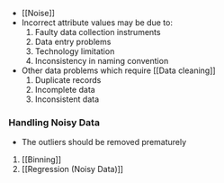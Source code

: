 - [[Noise]]
- Incorrect attribute values may be due to:
	1. Faulty data collection instruments
	2. Data entry problems
	3. Technology limitation
	4. Inconsistency in naming convention
- Other data problems which require [[Data cleaning]]
	1. Duplicate records
	2. Incomplete data
	3. Inconsistent data

### Handling Noisy Data
- The outliers should be removed prematurely
1. [[Binning]]
2. [[Regression (Noisy Data)]]